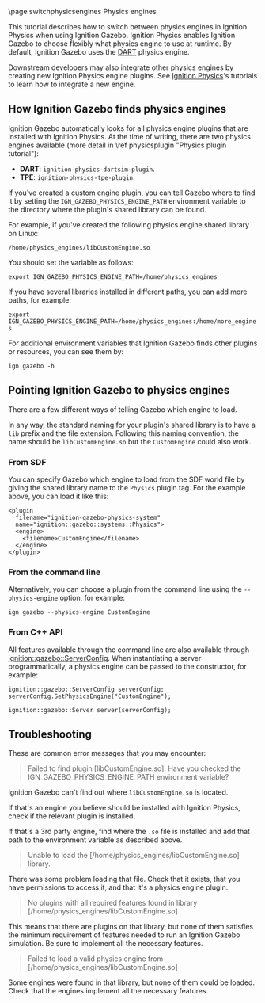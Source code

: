 \page switchphysicsengines Physics engines

This tutorial describes how to switch between physics engines in Ignition Physics when using Ignition Gazebo.
Ignition Physics enables Ignition Gazebo to choose flexibly what physics engine to use at runtime.
By default, Ignition Gazebo uses the [DART](https://dartsim.github.io/) physics engine.

Downstream developers may also integrate other physics engines by creating new Ignition Physics engine plugins.
See [Ignition Physics](https://ignitionrobotics.org/api/physics/3.0/tutorials.html)'s tutorials to learn how to integrate a new engine.

## How Ignition Gazebo finds physics engines

Ignition Gazebo automatically looks for all physics engine plugins that are installed with Ignition Physics.
At the time of writing, there are two physics engines available (more detail in \ref physicsplugin "Physics plugin tutorial"):
- **DART**: `ignition-physics-dartsim-plugin`.
- **TPE**: `ignition-physics-tpe-plugin`.

If you've created a custom engine plugin, you can tell Gazebo where to find it by setting the `IGN_GAZEBO_PHYSICS_ENGINE_PATH` environment variable to the directory where the plugin's shared library can be found.

For example, if you've created the following physics engine shared library on Linux:

`/home/physics_engines/libCustomEngine.so`

You should set the variable as follows:

`export IGN_GAZEBO_PHYSICS_ENGINE_PATH=/home/physics_engines`

If you have several libraries installed in different paths, you can add more paths, for example:

`export IGN_GAZEBO_PHYSICS_ENGINE_PATH=/home/physics_engines:/home/more_engines`

For additional environment variables that Ignition Gazebo finds other plugins or resources, you can see them by:

`ign gazebo -h`

## Pointing Ignition Gazebo to physics engines

There are a few different ways of telling Gazebo which engine to load.

In any way, the standard naming for your plugin's shared library is to have a `lib` prefix and the file extension.
Following this naming convention, the name should be `libCustomEngine.so` but the `CustomEngine` could also work.

### From SDF

You can specify Gazebo which engine to load from the SDF world file by giving the shared library name to the `Physics` plugin tag.
For the example above, you can load it like this:

```{.xml}
<plugin
  filename="ignition-gazebo-physics-system"
  name="ignition::gazebo::systems::Physics">
  <engine>
    <filename>CustomEngine</filename>
  </engine>
</plugin>
```

### From the command line

Alternatively, you can choose a plugin from the command line using the
`--physics-engine` option, for example:

`ign gazebo --physics-engine CustomEngine`

### From C++ API

All features available through the command line are also available through [ignition::gazebo::ServerConfig](https://ignitionrobotics.org/api/gazebo/4.0/classignition_1_1gazebo_1_1ServerConfig.html).
When instantiating a server programmatically, a physics engine can be passed to the constructor, for example:

```
ignition::gazebo::ServerConfig serverConfig;
serverConfig.SetPhysicsEngine("CustomEngine");

ignition::gazebo::Server server(serverConfig);
```

## Troubleshooting
These are common error messages that you may encounter:

> Failed to find plugin [libCustomEngine.so]. Have you checked the IGN_GAZEBO_PHYSICS_ENGINE_PATH environment variable?

Ignition Gazebo can't find out where `libCustomEngine.so` is located.

If that's an engine you believe should be installed with Ignition Physics, check if the relevant plugin is installed.

If that's a 3rd party engine, find where the `.so` file is installed and add that path to the environment variable as described above.

> Unable to load the [/home/physics_engines/libCustomEngine.so] library.

There was some problem loading that file. Check that it exists, that you have permissions to access it, and that it's a physics engine plugin.

> No plugins with all required features found in library [/home/physics_engines/libCustomEngine.so]

This means that there are plugins on that library, but none of them satisfies the minimum requirement of features needed to run an Ignition Gazebo simulation.
Be sure to implement all the necessary features.

> Failed to load a valid physics engine from [/home/physics_engines/libCustomEngine.so]

Some engines were found in that library, but none of them could be loaded.
Check that the engines implement all the necessary features.
